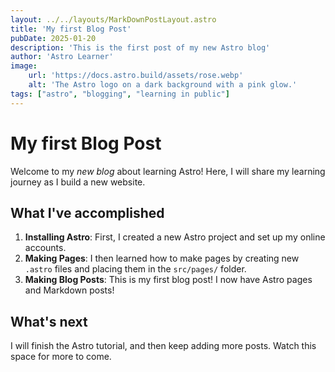 ```yaml
---
layout: ../../layouts/MarkDownPostLayout.astro
title: 'My first Blog Post'
pubDate: 2025-01-20
description: 'This is the first post of my new Astro blog'
author: 'Astro Learner'
image:
    url: 'https://docs.astro.build/assets/rose.webp'
    alt: 'The Astro logo on a dark background with a pink glow.'
tags: ["astro", "blogging", "learning in public"]
---
```


# My first Blog Post


Welcome to my _new blog_ about learning Astro! Here, I will share my learning journey as I build a new website.

## What I've accomplished

1. **Installing Astro**: First, I created a new Astro project and set up my online accounts.
2. **Making Pages**: I then learned how to make pages by creating new `.astro` files and placing them in the `src/pages/` folder.
3. **Making Blog Posts**: This is my first blog post! I now have Astro pages and Markdown posts!

## What's next

I will finish the Astro tutorial, and then keep adding more posts. Watch this space for more to come.